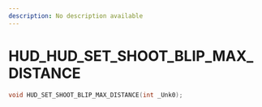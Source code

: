 ```yaml
---
description: No description available 
---
```


# HUD\_HUD_SET_SHOOT_BLIP_MAX_DISTANCE

```cpp
void HUD_SET_SHOOT_BLIP_MAX_DISTANCE(int _Unk0);
```